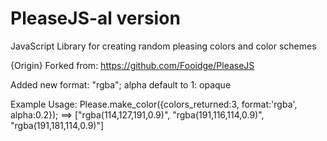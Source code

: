 # PleaseJS-al version
JavaScript Library for creating random pleasing colors and color schemes


{Origin} Forked from: https://github.com/Fooidge/PleaseJS

Added new format: "rgba"; alpha default to 1: opaque

Example Usage: Please.make_color({colors_returned:3, format:'rgba', alpha:0.2});
==>
["rgba(114,127,191,0.9)", "rgba(191,116,114,0.9)", "rgba(191,181,114,0.9)"]
